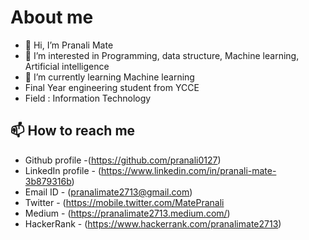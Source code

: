 # About me
- 👋 Hi, I’m Pranali Mate
- 👀 I’m interested in Programming, data structure, Machine learning, Artificial intelligence 
- 🌱 I’m currently learning Machine learning
- Final Year engineering student from YCCE
- Field : Information Technology 
## 📫 How to reach me 
* Github profile -(https://github.com/pranali0127) 
* LinkedIn profile - (https://www.linkedin.com/in/pranali-mate-3b879316b)
* Email ID - (pranalimate2713@gmail.com)
* Twitter - (https://mobile.twitter.com/MatePranali
* Medium - (https://pranalimate2713.medium.com/)
* HackerRank - (https://www.hackerrank.com/pranalimate2713) 


<!---
pranali0127/pranali0127 is a ✨ special ✨ repository because its `README.md` (this file) appears on your GitHub profile.
You can click the Preview link to take a look at your changes.
--->
